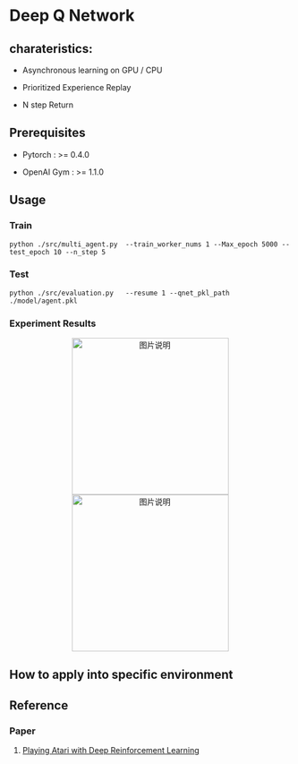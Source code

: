 # Deep Q Network

## charateristics:

+ Asynchronous learning on GPU / CPU

+ Prioritized Experience Replay

+ N step Return

## Prerequisites

+ Pytorch     :  >= 0.4.0 

+ OpenAI Gym  :  >= 1.1.0

## Usage

### Train

```Shell
python ./src/multi_agent.py  --train_worker_nums 1 --Max_epoch 5000 --test_epoch 10 --n_step 5
```


### Test

```Shell
python ./src/evaluation.py   --resume 1 --qnet_pkl_path ./model/agent.pkl
```

### Experiment Results

<div align="center">
<img src="https://github.com/fujunustc/Pytorch-RL/raw/master/DQN/imgs/dqn.png" height="280px" alt="图片说明" >
<img src="https://github.com/fujunustc/Pytorch-RL/raw/master/DQN/imgs/Carpole_V0_dqn.gif" height="280px" alt="图片说明" >
</div>

## How to apply into specific environment 


## Reference

### Paper 

1. [Playing Atari with Deep Reinforcement Learning](https://www.cs.toronto.edu/~vmnih/docs/dqn.pdf)






